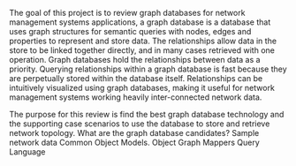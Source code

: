 The goal of this project is to review graph databases for network management systems applications, a graph database is a database that uses graph structures for semantic queries with nodes, edges and properties to represent and store data. The relationships allow data in the store to be linked together directly, and in many cases retrieved with one operation. Graph databases hold the relationships between data as a priority. Querying relationships within a graph database is fast because they are perpetually stored within the database itself. Relationships can be intuitively visualized using graph databases, making it useful for network management systems working heavily inter-connected network data.

The purpose for this review is find the best graph database technology and the supporting case scenarios to use the database to store and retrieve network topology.
What are the graph database candidates?
Sample network data
Common Object Models.
Object Graph Mappers
Query Language 




